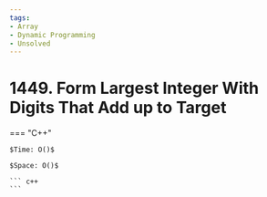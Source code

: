 ```yaml
---
tags:
- Array
- Dynamic Programming
- Unsolved
---
```



# 1449. Form Largest Integer With Digits That Add up to Target

=== "C++"

    $Time: O()$

    $Space: O()$

    ``` c++
    ```